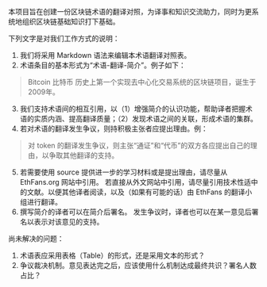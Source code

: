 
本项目旨在创建一份区块链术语的翻译对照，为译事和知识交流助力，同时为更系统地组织区块链基础知识打下基础。

下列文字是对我们工作方式的说明：

1. 我们将采用 Markdown 语法来编辑本术语翻译对照表。
2. 术语条目的基本形式为“术语-翻译-简介”。例子如下：
> Bitcoin
> 比特币
> 历史上第一个实现去中心化交易系统的区块链项目，诞生于2009年。
3. 我们支持术语间的相互引用，以（1）增强简介的认识功能，帮助译者把握术语的实质内涵、提高翻译质量；（2）发现术语之间的关联，形成术语的集群。
4. 若对术语的翻译发生争议，则持积极主张者应提出理由。例：
> 对 token 的翻译发生争议，则主张“通证”和“代币”的双方各应提出自己的理由，以争取其他翻译的支持。
5. 若需要使用 source 提供进一步的学习材料或是提出理由，请尽量从 EthFans.org 网站中引用。
	若直接从外文网站中引用，请尽量引用技术性适中的文献。以便其他译者阅读，以及（如果有可能的话）由 EthFans 的翻译小组进行翻译。
6. 撰写简介的译者可以在简介后署名。
	发生争议时，译者也可以在某一意见后署名以表示对该意见的支持。

尚未解决的问题：

1. 术语表应采用表格（Table）的形式，还是采用文本的形式？
2. 争议裁决机制。意见表达完之后，应该使用什么机制达成最终共识？署名人数占比？
